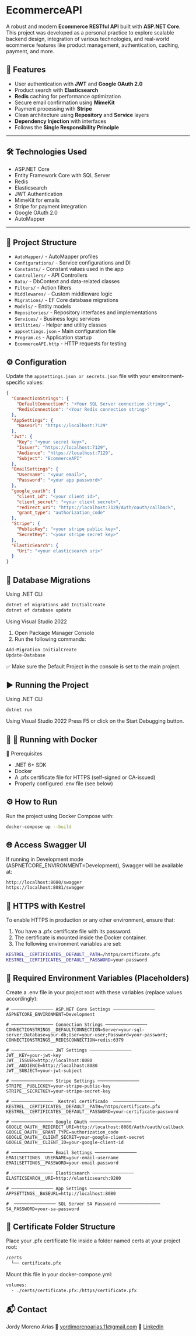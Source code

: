 # EcommerceAPI

A robust and modern **Ecommerce RESTful API** built with **ASP.NET Core**. This project was developed as a personal practice to explore scalable backend design, integration of various technologies, and real-world ecommerce features like product management, authentication, caching, payment, and more.

## 🚀 Features

- User authentication with **JWT** and **Google OAuth 2.0**
- Product search with **Elasticsearch**
- **Redis** caching for performance optimization
- Secure email confirmation using **MimeKit**
- Payment processing with **Stripe**
- Clean architecture using **Repository** and **Service** layers
- **Dependency Injection** with interfaces
- Follows the **Single Responsibility Principle**

---

## 🛠️ Technologies Used

- ASP.NET Core
- Entity Framework Core with SQL Server
- Redis
- Elasticsearch
- JWT Authentication
- MimeKit for emails
- Stripe for payment integration
- Google OAuth 2.0
- AutoMapper

---

## 📁 Project Structure

- `AutoMapper/` - AutoMapper profiles
- `Configurations/` - Service configurations and DI
- `Constants/` - Constant values used in the app
- `Controllers/` - API Controllers
- `Data/` - DbContext and data-related classes
- `Filters/` - Action filters
- `Middlewares/` - Custom middleware logic
- `Migrations/` - EF Core database migrations
- `Models/` - Entity models
- `Repositories/` - Repository interfaces and implementations
- `Services/` - Business logic services
- `Utilities/` - Helper and utility classes
- `appsettings.json` - Main configuration file
- `Program.cs` - Application startup
- `EcommerceAPI.http` - HTTP requests for testing

## ⚙️ Configuration

Update the `appsettings.json or secrets.json` file with your environment-specific values:

```json
{
  "ConnectionStrings": {
    "DefaultConnection": "<Your SQL Server connection string>",
    "RedisConnection": "<Your Redis connection string>"
  },
  "AppSettings": {
    "BaseUrl": "https://localhost:7129"
  },
  "Jwt": {
    "Key": "<your secret key>",
    "Issuer": "https://localhost:7129",
    "Audience": "https://localhost:7129",
    "Subject": "EcommerceAPI"
  },
  "EmailSettings": {
    "Username": "<your email>",
    "Password": "<your app password>"
  },
  "google_oauth": {
    "client_id": "<your client id>",
    "client_secret": "<your client secret>",
    "redirect_uri": "https://localhost:7129/Auth/oauth/callback",
    "grant_type": "authorization_code"
  },
  "Stripe": {
    "PublicKey": "<your stripe public key>",
    "SecretKey": "<your stripe secret key>"
  },
  "ElasticSearch": {
    "Uri": "<your elasticsearch uri>"
  }
}

```
## 🧱 Database Migrations

Using .NET CLI
```bash
dotnet ef migrations add InitialCreate
dotnet ef database update
```

Using Visual Studio 2022

1. Open Package Manager Console
2. Run the following commands:
```powershell
Add-Migration InitialCreate
Update-Database
```
✅ Make sure the Default Project in the console is set to the main project.

## ▶️ Running the Project

Using .NET CLI
```bash
dotnet run
```
Using Visual Studio 2022
Press F5 or click on the Start Debugging button.

## 🧾 🐳 Running with Docker
🚀 Prerequisites
- .NET 6+ SDK
- Docker
- A .pfx certificate file for HTTPS (self-signed or CA-issued)
- Properly configured .env file (see below)

## ⚙️ How to Run
Run the project using Docker Compose with:
```bash
docker-compose up --build
```

## 🌐 Access Swagger UI
If running in Development mode (ASPNETCORE_ENVIRONMENT=Development), Swagger will be available at:
```bash
http://localhost:8080/swagger
https://localhost:8081/swagger
```

## 🔐 HTTPS with Kestrel
To enable HTTPS in production or any other environment, ensure that:
1. You have a .pfx certificate file with its password.
2. The certificate is mounted inside the Docker container.
3. The following environment variables are set:
```bash
KESTREL__CERTIFICATES__DEFAULT__PATH=/https/certificate.pfx
KESTREL__CERTIFICATES__DEFAULT__PASSWORD=your-password
```

## 🧪 Required Environment Variables (Placeholders)
Create a .env file in your project root with these variables (replace values accordingly):
```env
# ──────────────── ASP.NET Core Settings ────────────────
ASPNETCORE_ENVIRONMENT=Development

# ──────────────── Connection Strings ────────────────
CONNECTIONSTRINGS__DEFAULTCONNECTION=Server=your-sql-server;Database=your-db;User=your-user;Password=your-password;
CONNECTIONSTRINGS__REDISCONNECTION=redis:6379

# ──────────────── JWT Settings ────────────────
JWT__KEY=your-jwt-key
JWT__ISSUER=http://localhost:8080
JWT__AUDIENCE=http://localhost:8080
JWT__SUBJECT=your-jwt-subject

# ──────────────── Stripe Settings ────────────────
STRIPE__PUBLICKEY=your-stripe-public-key
STRIPE__SECRETKEY=your-stripe-secret-key

# ────────────────  Kestrel certificado  ──────────────── 
KESTREL__CERTIFICATES__DEFAULT__PATH=/https/certificate.pfx
KESTREL__CERTIFICATES__DEFAULT__PASSWORD=your-certificate-password

# ──────────────── Google OAuth ────────────────
GOOGLE_OAUTH__REDIRECT_URI=http://localhost:8080/Auth/oauth/callback
GOOGLE_OAUTH__GRANT_TYPE=authorization_code
GOOGLE_OAUTH__CLIENT_SECRET=your-google-client-secret
GOOGLE_OAUTH__CLIENT_ID=your-google-client-id

# ──────────────── Email Settings ────────────────
EMAILSETTINGS__USERNAME=your-email-username
EMAILSETTINGS__PASSWORD=your-email-password

# ──────────────── Elasticsearch ────────────────
ELASTICSEARCH__URI=http://elasticsearch:9200

# ──────────────── App Settings ────────────────
APPSETTINGS__BASEURL=http://localhost:8080

#  ──────────────── SQL Server SA Password ────────────────
SA_PASSWORD=your-sa-password
```
## 📁 Certificate Folder Structure
Place your .pfx certificate file inside a folder named certs at your project root:
```bash
/certs
  └── certificate.pfx
```
Mount this file in your docker-compose.yml:
```bash
volumes:
  - ./certs/certificate.pfx:/https/certificate.pfx
```
## 📬 Contact
Jordy Moreno Arias
📧 yordimorenoarias.11@gmail.com
🔗 [LinkedIn ](https://www.linkedin.com/in/jordymorenoarias/)
